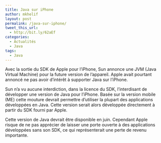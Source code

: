 ```yaml
---
title: Java sur iPhone
author: mkhelif
layout: post
permalink: /java-sur-iphone/
tweet_this_url:
  - http://bit.ly/62aEf
categories:
  - Actualités
  - Java
tags:
  - Java
---
```

Avec la sortie du SDK de Apple pour l&#8217;iPhone, Sun annonce une JVM (Java Virtual Machine) pour la future version de l&#8217;appareil. Apple avait pourtant annoncé ne pas avoir d&#8217;intérêt à supporter Java sur l&#8217;iPhone.

Sun n&#8217;a vu aucune interdiction, dans la licence du SDK, l&#8217;interdisant de développer une version de Java pour l&#8217;iPhone. Basée sur la version mobile (ME) cette mouture devrait permettre d&#8217;utiliser la plupart des applications développées en Java. Cette version serait alors développée directement à partir du SDK fourni par Apple.

Cette version de Java devrait être disponible en juin. Cependant Apple risque de ne pas apprécier de laisser une porte ouverte à des applications développées sans son SDK, ce qui représenterait une perte de revenu importante.
